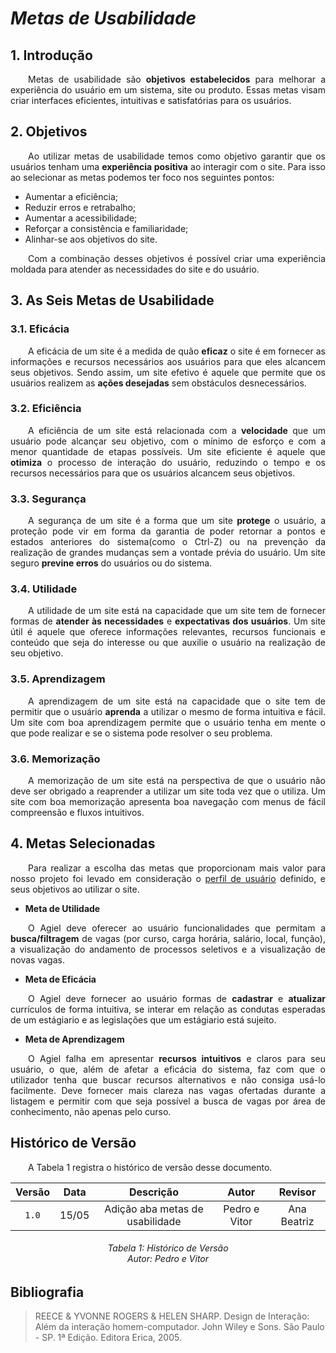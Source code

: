 # ***Metas de Usabilidade***

## **1. Introdução**
<p align="justify">
&emsp;&emsp;Metas de usabilidade são <b>objetivos estabelecidos</b> para melhorar a experiência do usuário em um sistema, site ou produto. Essas metas visam criar interfaces eficientes, intuitivas e satisfatórias para os usuários.
</p>

## **2. Objetivos**
<p align="justify">
&emsp;&emsp;Ao utilizar metas de usabilidade temos como objetivo garantir que os usuários tenham uma <b>experiência positiva</b> ao interagir com o site. Para isso ao selecionar as metas podemos ter foco nos seguintes pontos:
</p>
<p align="justify">
<ul>
<li>Aumentar a eficiência;</li>
<li>Reduzir erros e retrabalho;</li>
<li>Aumentar a acessibilidade;</li>
<li>Reforçar a consistência e familiaridade;</li>
<li>Alinhar-se aos objetivos do site.</li>
</ul>
</p>
<p align="justify">
&emsp;&emsp;Com a combinação desses objetivos é possível criar uma experiência moldada para atender as necessidades do site e do usuário.
</p>

## **3. As Seis Metas de Usabilidade**

### **3.1. Eficácia**
<p align="justify">
&emsp;&emsp;A eficácia de um site é a medida de quão <b>eficaz</b> o site é em fornecer as informações e recursos necessários aos usuários para que eles alcancem seus objetivos. Sendo assim, um site efetivo é aquele que permite que os usuários realizem as <b>ações desejadas</b> sem obstáculos desnecessários.
</p>

### **3.2. Eficiência**
<p align="justify">
&emsp;&emsp;A eficiência de um site está relacionada com a <b>velocidade</b> que um usuário pode alcançar seu objetivo, com o mínimo de esforço e com a menor quantidade de etapas possíveis. Um site eficiente é aquele que <b>otimiza</b> o processo de interação do usuário, reduzindo o tempo e os recursos necessários para que os usuários alcancem seus objetivos.
</p>

### **3.3. Segurança**
<p align="justify">
&emsp;&emsp;A segurança de um site é a forma que um site <b>protege</b> o usuário, a proteção pode vir em forma da garantia de poder retornar a pontos e estados anteriores do sistema(como o Ctrl-Z) ou na prevenção da realização de grandes mudanças sem a vontade prévia do usuário. Um site seguro <b>previne erros</b> do usuários ou do sistema.
</p>

### **3.4. Utilidade**
<p align="justify">
&emsp;&emsp;A utilidade de um site está na capacidade que um site tem de fornecer formas de <b>atender às necessidades</b> e <b>expectativas dos usuários</b>. Um site útil é aquele que oferece informações relevantes, recursos funcionais e conteúdo que seja do interesse ou que auxilie o usuário na realização de seu objetivo.
</p>

### **3.5. Aprendizagem**

<p align="justify">
&emsp;&emsp;A aprendizagem de um site está na capacidade que o site tem de permitir que o usuário <b>aprenda</b> a utilizar o mesmo de forma intuitiva e fácil. Um site com boa aprendizagem permite que o usuário tenha em mente o que pode realizar e se o sistema pode resolver o seu problema.
</p>

### **3.6. Memorização**

<p align="justify">
&emsp;&emsp;A memorização de um site está na perspectiva de que o usuário não deve ser obrigado a reaprender a utilizar um site toda vez que o utiliza. Um site com boa memorização apresenta boa navegação com menus de fácil compreensão e fluxos intuitivos. 
</p>

## **4. Metas Selecionadas**

<p align="justify">
&emsp;&emsp;Para realizar a escolha das metas que proporcionam mais valor para nosso projeto foi levado em consideração o <a href='https://interacao-humano-computador.github.io/2023.1-Agiel/requisitos/perfil_do_usuario/'>perfil de usuário</a> definido, e seus objetivos ao utilizar o site.
</p>

* **Meta de Utilidade**

<p align="justify">
&emsp;&emsp;O Agiel deve oferecer ao usuário funcionalidades que permitam a <b>busca/filtragem</b> de vagas (por curso, carga horária, salário, local, função), a visualização do andamento de processos seletivos e a visualização de novas vagas.
</p>

* **Meta de Eficácia**

<p align="justify">
&emsp;&emsp;O Agiel deve fornecer ao usuário formas de <b>cadastrar</b> e <b>atualizar</b> currículos de forma intuitiva, se interar em relação as condutas esperadas de um estágiario e as legislações que um estágiario está sujeito. 
</p>

* **Meta de Aprendizagem**

<p align="justify">
&emsp;&emsp;O Agiel falha em apresentar <b>recursos intuitivos</b> e claros para seu usuário, o que, além de afetar a eficácia do sistema, faz com que o utilizador tenha que buscar recursos alternativos e não consiga usá-lo facilmente. Deve fornecer mais clareza nas vagas ofertadas durante a listagem e permitir com que seja possível a busca de vagas por área de conhecimento, não apenas pelo curso.
</p>

## **Histórico de Versão**
<p align="justify">
&emsp;&emsp;A Tabela 1 registra o histórico de versão desse documento.
</p>

| Versão | Data  |            Descrição             |     Autor      |    Revisor    |
|:------:|:-----:|:--------------------------------:|:--------------:|:-------------:|
| `1.0`  | 15/05 | Adição aba metas de usabilidade | Pedro e Vitor | Ana Beatriz |

<h6 align = "center"> Tabela 1: Histórico de Versão
<br> Autor: Pedro e Vitor </h6>

## **Bibliografia**

>REECE & YVONNE ROGERS & HELEN SHARP. Design de Interação: Além da interação homem-computador. John Wiley e Sons. São Paulo - SP. 1ª Edição. Editora Erica, 2005.
